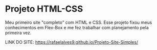 # Projeto HTML-CSS
Meu primeiro site "completo" com HTML e CSS.
Esse projeto fixou meus conhecimentos em Flex-Box e me fez trabalhar com planejamento pela primeira vez.

LINK DO SITE: https://rafaelalves9.github.io/Projeto-Site-Simples/
